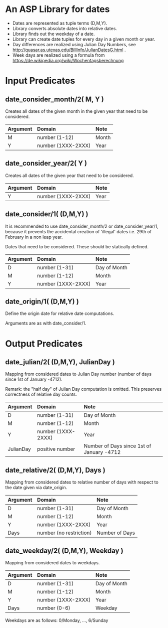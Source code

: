 
# An ASP Library for dates

* Dates are represented as tuple terms (D,M,Y).
* Library converts absolute dates into relative dates.
* Library finds out the weekday of a date.
* Library can create date tuples for every day in a given month or year.
* Day differences are realized using Julian Day Numbers, see http://quasar.as.utexas.edu/BillInfo/JulianDatesG.html .
* Week days are realized using a formula from https://de.wikipedia.org/wiki/Wochentagsberechnung



# Input Predicates

## date_consider_month/2( M, Y )

Creates all dates of the given month in the given year that need to be considered.

|Argument | Domain                     | Note          |
|:--------|:---------------------------|:--------------|
| M       | number (1-12)              | Month
| Y       | number (1XXX-2XXX)         | Year

## date_consider_year/2( Y )

Creates all dates of the given year that need to be considered.

|Argument | Domain                     | Note          |
|:--------|:---------------------------|:--------------|
| Y       | number (1XXX-2XXX)         | Year

## date_consider/1( (D,M,Y) )

It is recommended to use date_consider_month/2 or date_consider_year/1, because it prevents the accidental creation of 'illegal' dates i.e. 29th of February in a non leap year.

Dates that need to be considered.
These should be statically defined.

|Argument | Domain                     | Note          |
|:--------|:---------------------------|:--------------|
| D       | number (1-31)              | Day of Month
| M       | number (1-12)              | Month
| Y       | number (1XXX-2XXX)         | Year

## date_origin/1( (D,M,Y) )

Define the origin date for relative date computations.

Arguments are as with date_consider/1.

# Output Predicates

## date_julian/2( (D,M,Y), JulianDay )

Mapping from considered dates to Julian Day number (number of days since 1st of January -4712).

Remark: the "half day" of Julian Day computation is omitted. This preserves correctness of relative day counts.

|Argument   | Domain                     | Note          |
|:----------|:---------------------------|:--------------|
| D         | number (1-31)              | Day of Month
| M         | number (1-12)              | Month
| Y         | number (1XXX-2XXX)         | Year
| JulianDay | positive number            | Number of Days since 1st of January -4712

## date_relative/2( (D,M,Y), Days )

Mapping from considered dates to relative number of days with respect to the date given via date_origin.

|Argument | Domain                     | Note          | 
|:--------|:---------------------------|:--------------|
| D       | number (1-31)              | Day of Month
| M       | number (1-12)              | Month
| Y       | number (1XXX-2XXX)         | Year
| Days    | number (no restriction)    | Number of Days

## date_weekday/2( (D,M,Y), Weekday )

Mapping from considered dates to weekdays.

|Argument | Domain                     | Note          |
|:--------|:---------------------------|:--------------|
| D       | number (1-31)              | Day of Month
| M       | number (1-12)              | Month
| Y       | number (1XXX-2XXX)         | Year
| Days    | number (0-6)               | Weekday

Weekdays are as follows: 0/Monday, ..., 6/Sunday

